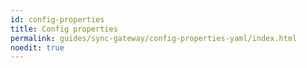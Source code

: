 ```yaml
---
id: config-properties
title: Config properties
permalink: guides/sync-gateway/config-properties-yaml/index.html
noedit: true
---
```


<div id="root"></div>
